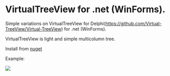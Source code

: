 # VirtualTreeView for .net (WinForms).

Simple variations on VirtualTreeView for Delphi(https://github.com/Virtual-TreeView/Virtual-TreeView) for .net (WinForms).

VirtualTreeView is light and simple multicolumn tree.

Install from [nuget](https://www.nuget.org/packages/VirtualTreeViewWinForms)


Example:

![](/images/example3.jpg)


